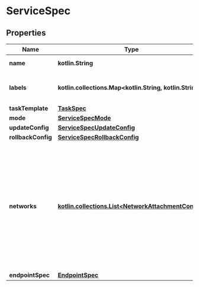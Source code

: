 # ServiceSpec

## Properties

| Name               | Type                                                                                     | Description                                                                                                                                                      | Notes      |
|--------------------|------------------------------------------------------------------------------------------|------------------------------------------------------------------------------------------------------------------------------------------------------------------|------------|
| **name**           | **kotlin.String**                                                                        | Name of the service.                                                                                                                                             | [optional] |
| **labels**         | **kotlin.collections.Map&lt;kotlin.String, kotlin.String&gt;**                           | User-defined key/value metadata.                                                                                                                                 | [optional] |
| **taskTemplate**   | [**TaskSpec**](TaskSpec.md)                                                              |                                                                                                                                                                  | [optional] |
| **mode**           | [**ServiceSpecMode**](ServiceSpecMode.md)                                                |                                                                                                                                                                  | [optional] |
| **updateConfig**   | [**ServiceSpecUpdateConfig**](ServiceSpecUpdateConfig.md)                                |                                                                                                                                                                  | [optional] |
| **rollbackConfig** | [**ServiceSpecRollbackConfig**](ServiceSpecRollbackConfig.md)                            |                                                                                                                                                                  | [optional] |
| **networks**       | [**kotlin.collections.List&lt;NetworkAttachmentConfig&gt;**](NetworkAttachmentConfig.md) | Specifies which networks the service should attach to.  Deprecated: This field is deprecated since v1.44. The Networks field in TaskSpec should be used instead. | [optional] |
| **endpointSpec**   | [**EndpointSpec**](EndpointSpec.md)                                                      |                                                                                                                                                                  | [optional] |



